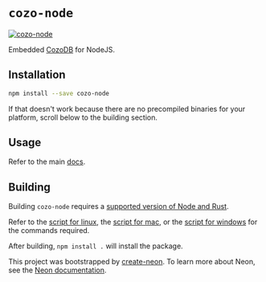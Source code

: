 # `cozo-node`

[![cozo-node](https://img.shields.io/npm/v/cozo-node)](https://www.npmjs.com/package/cozo-node)

Embedded [CozoDB](https://github.com/cozodb/cozo) for NodeJS.

## Installation

```bash
npm install --save cozo-node
```

If that doesn't work because there are no precompiled binaries for your platform, 
scroll below to the building section.

## Usage

Refer to the main [docs](https://github.com/cozodb/cozo#nodejs).

## Building

Building `cozo-node` requires a [supported version of Node and Rust](https://github.com/neon-bindings/neon#platform-support).

Refer to the [script for linux](build_linux.sh), the [script for mac](build_mac.sh),
or the [script for windows](build_win.ps1) for the commands required.

After building, `npm install .` will install the package.

This project was bootstrapped by [create-neon](https://www.npmjs.com/package/create-neon).
To learn more about Neon, see the [Neon documentation](https://neon-bindings.com).
